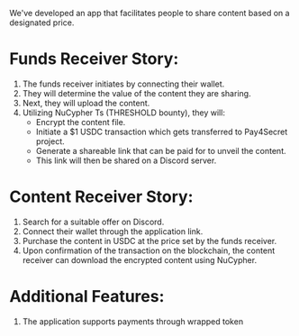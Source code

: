 We've developed an app that facilitates people to share content based on a designated price.

# Funds Receiver Story:
1. The funds receiver initiates by connecting their wallet.
2. They will determine the value of the content they are sharing.
3. Next, they will upload the content.
4. Utilizing NuCypher Ts (THRESHOLD bounty), they will:
   - Encrypt the content file.
   - Initiate a $1 USDC transaction which gets transferred to Pay4Secret project.
   - Generate a shareable link that can be paid for to unveil the content.
   - This link will then be shared on a Discord server.

# Content Receiver Story:
1. Search for a suitable offer on Discord.
2. Connect their wallet through the application link.
3. Purchase the content in USDC at the price set by the funds receiver.
4. Upon confirmation of the transaction on the blockchain, the content receiver can download the encrypted content using NuCypher.

# Additional Features:
1. The application supports payments through wrapped token
